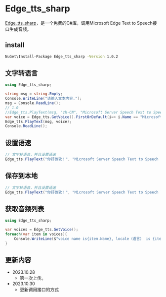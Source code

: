 # Edge_tts_sharp 
[Edge_tts_sharp](https://www.nuget.org/packages/Edge_tts_sharp)，是一个免费的C#库，调用Microsoft Edge Text to Speech接口生成音频。

## install
```sh
NuGet\Install-Package Edge_tts_sharp -Version 1.0.2
```

## 文字转语言
```cs
using Edge_tts_sharp;

string msg = string.Empty;
Console.WriteLine("请输入文本内容.");
msg = Console.ReadLine();
// 1.0
//Edge_tts.PlayText(msg, "zh-CN", "Microsoft Server Speech Text to Speech Voice (zh-CN, XiaoxiaoNeural)", "webm-24khz-16bit-mono-opus");
var voice = Edge_tts.GetVoice().FirstOrDefault(i=> i.Name == "Microsoft Server Speech Text to Speech Voice (zh-CN, XiaoxiaoNeural)");
Edge_tts.PlayText(msg, voice);
Console.ReadLine();
```

## 设置语速
```cs
// 文字转语音，并且设置语速
Edge_tts.PlayText("你好微软！", "Microsoft Server Speech Text to Speech Voice (zh-CN, XiaoxiaoNeural)", -25);
```

## 保存到本地
```cs
// 文字转语音，并且设置语速
Edge_tts.PlayText("你好微软！", "Microsoft Server Speech Text to Speech Voice (zh-CN, XiaoxiaoNeural)", -25, "c:\\audio\\xxx.mp3");
```

## 获取音频列表
```cs
using Edge_tts_sharp;

var voices = Edge_tts.GetVoice();
foreach(var item in voices){
    Console.WriteLine($"voice name is{item.Name}, locale（语言） is {item.Locale}, SuggestedCodec(音频类型) is {item.SuggestedCodec}");
}
```

## 更新内容

- 2023.10.28
    - 第一次上传。
- 2023.10.30
    - 更新调用接口的方式